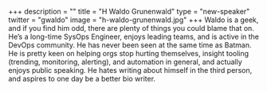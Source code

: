 +++
description = ""
title = "H Waldo Grunenwald"
type = "new-speaker"
twitter = "gwaldo"
image = "h-waldo-grunenwald.jpg"
+++
Waldo is a geek, and if you find him odd, there are plenty of things you could blame that on. He’s a long-time SysOps Engineer, enjoys leading teams, and is active in the DevOps community. He has never been seen at the same time as Batman. He is pretty keen on helping orgs stop hurting themselves, insight tooling (trending, monitoring, alerting), and automation in general, and actually enjoys public speaking. He hates writing about himself in the third person, and aspires to one day be a better bio writer.